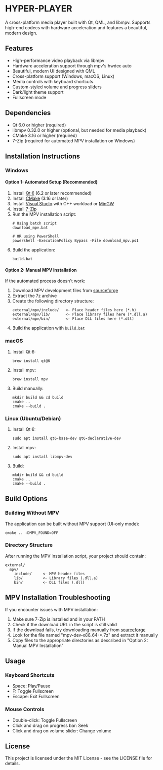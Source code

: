 # HYPER-PLAYER

A cross-platform media player built with Qt, QML, and libmpv. Supports high-end codecs with hardware acceleration and features a beautiful, modern design.

## Features

- High-performance video playback via libmpv
- Hardware acceleration support through mpv's hwdec auto
- Beautiful, modern UI designed with QML
- Cross-platform support (Windows, macOS, Linux)
- Media controls with keyboard shortcuts
- Custom-styled volume and progress sliders
- Dark/light theme support
- Fullscreen mode

## Dependencies

- Qt 6.0 or higher (required)
- libmpv 0.32.0 or higher (optional, but needed for media playback)
- CMake 3.16 or higher (required)
- 7-Zip (required for automated MPV installation on Windows)

## Installation Instructions

### Windows

#### Option 1: Automated Setup (Recommended)

1. Install [Qt 6](https://www.qt.io/download) (6.2 or later recommended)
2. Install [CMake](https://cmake.org/download/) (3.16 or later)
3. Install [Visual Studio](https://visualstudio.microsoft.com/downloads/) with C++ workload or [MinGW](https://winlibs.com/)
4. Install [7-Zip](https://www.7-zip.org/download.html)
5. Run the MPV installation script:
   ```
   # Using batch script
   download_mpv.bat
   
   # OR using PowerShell
   powershell -ExecutionPolicy Bypass -File download_mpv.ps1
   ```
6. Build the application:
   ```
   build.bat
   ```

#### Option 2: Manual MPV Installation

If the automated process doesn't work:
1. Download MPV development files from [sourceforge](https://sourceforge.net/projects/mpv-player-windows/files/libmpv/)
2. Extract the 7z archive
3. Create the following directory structure:
   ```
   external/mpv/include/   <- Place header files here (*.h)
   external/mpv/lib/       <- Place library files here (*.dll.a)
   external/mpv/bin/       <- Place DLL files here (*.dll)
   ```
4. Build the application with `build.bat`

### macOS

1. Install Qt 6:
   ```
   brew install qt@6
   ```
2. Install mpv:
   ```
   brew install mpv
   ```
3. Build manually:
   ```
   mkdir build && cd build
   cmake ..
   cmake --build .
   ```

### Linux (Ubuntu/Debian)

1. Install Qt 6:
   ```
   sudo apt install qt6-base-dev qt6-declarative-dev
   ```
2. Install mpv:
   ```
   sudo apt install libmpv-dev
   ```
3. Build:
   ```
   mkdir build && cd build
   cmake ..
   cmake --build .
   ```

## Build Options

### Building Without MPV

The application can be built without MPV support (UI-only mode):
```
cmake .. -DMPV_FOUND=OFF
```

### Directory Structure

After running the MPV installation script, your project should contain:
```
external/
  mpv/
    include/     <- MPV header files
    lib/         <- Library files (.dll.a)
    bin/         <- DLL files (.dll)
```

## MPV Installation Troubleshooting

If you encounter issues with MPV installation:

1. Make sure 7-Zip is installed and in your PATH
2. Check if the download URL in the script is still valid
3. If the download fails, try downloading manually from [sourceforge](https://sourceforge.net/projects/mpv-player-windows/files/libmpv/)
4. Look for the file named "mpv-dev-x86_64-*.7z" and extract it manually
5. Copy files to the appropriate directories as described in "Option 2: Manual MPV Installation"

## Usage

### Keyboard Shortcuts

- Space: Play/Pause
- F: Toggle Fullscreen
- Escape: Exit Fullscreen

### Mouse Controls

- Double-click: Toggle Fullscreen
- Click and drag on progress bar: Seek
- Click and drag on volume slider: Change volume

## License

This project is licensed under the MIT License - see the LICENSE file for details. 